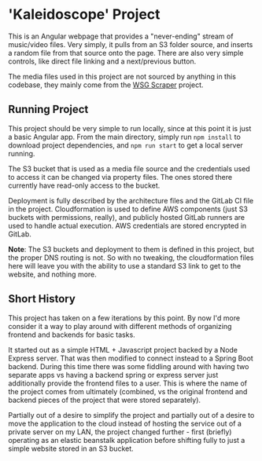 # 'Kaleidoscope' Project

This is an Angular webpage that provides a "never-ending" stream of music/video files. 
Very simply, it pulls from an S3 folder source, and inserts a random file from that source onto the page.
There are also very simple controls, like direct file linking and a next/previous button. 

The media files used in this project are not sourced by anything in this codebase, they mainly come from 
the [WSG Scraper](https://gitlab.com/alloba/wsg_scraper) project.

## Running Project

This project should be very simple to run locally, since at this point it is just a basic Angular app. 
From the main directory, simply run `npm install` to download project dependencies, and `npm run start` to get a local server running.

The S3 bucket that is used as a media file source and the credentials used to access it can be changed via property files.
The ones stored there currently have read-only access to the bucket.

Deployment is fully described by the architecture files and the GitLab CI file in the project. 
Cloudformation is used to define AWS components (just S3 buckets with permissions, really), and publicly hosted GitLab runners are used to 
handle actual execution. AWS credentials are stored encrypted in GitLab.

**Note**: The S3 buckets and deployment to them is defined in this project, but the proper DNS routing is not. So with no tweaking, the cloudformation files here will leave you with 
the ability to use a standard S3 link to get to the website, and nothing more. 

## Short History

This project has taken on a few iterations by this point. 
By now I'd more consider it a way to play around with different methods of organizing frontend and backends for basic tasks. 

It started out as a simple HTML + Javascript project backed by a Node Express server. That was then modified to 
connect instead to a Spring Boot backend. During this time there was some fiddling around with having two separate apps vs 
having a backend spring or express server just additionally provide the frontend files to a user.
This is where the name of the project comes from ultimately (combined, vs the original frontend and backend pieces of the project that were stored separately).

Partially out of a desire to simplify the project and partially out of a desire to move the application to the cloud instead of hosting the service out of a 
private server on my LAN, the project changed further - first (briefly) operating as an elastic beanstalk application before shifting fully to just a simple website stored in an S3 bucket. 


